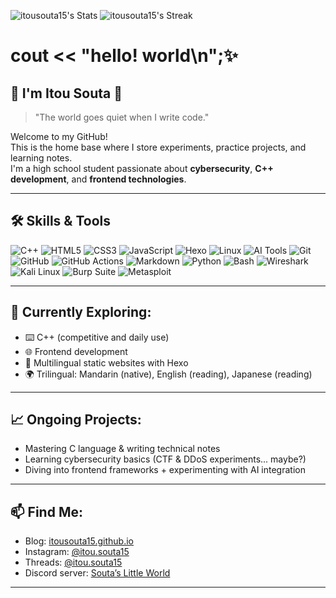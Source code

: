 <!-- GitHub README for Itou Souta (English version) -->

![itousouta15's Stats](https://github-readme-stats.vercel.app/api?username=itousouta15&theme=default&show_icons=true&hide_border=true&count_private=true)
![itousouta15's Streak](https://github-readme-streak-stats.herokuapp.com/?user=itousouta15&theme=default&hide_border=true)
# cout << "hello! world\n";✨
## 🌟 I'm Itou Souta 🌟
> "The world goes quiet when I write code."

Welcome to my GitHub!  
This is the home base where I store experiments, practice projects, and learning notes.  
I'm a high school student passionate about **cybersecurity**, **C++ development**, and **frontend technologies**.

---

## 🛠️ Skills & Tools

![C++](https://img.shields.io/badge/C++-00599C?style=flat&logo=c%2B%2B&logoColor=white)
![HTML5](https://img.shields.io/badge/HTML5-E34F26?style=flat&logo=html5&logoColor=white)
![CSS3](https://img.shields.io/badge/CSS3-1572B6?style=flat&logo=css3&logoColor=white)
![JavaScript](https://img.shields.io/badge/JavaScript-F7DF1E?style=flat&logo=javascript&logoColor=black)
![Hexo](https://img.shields.io/badge/Hexo-0E83CD?style=flat&logo=hexo&logoColor=white)
![Linux](https://img.shields.io/badge/Linux-FCC624?style=flat&logo=linux&logoColor=black)
![AI Tools](https://img.shields.io/badge/AI%20Tools-9146FF?style=flat&logo=openai&logoColor=white)
![Git](https://img.shields.io/badge/Git-F05032?style=flat&logo=git&logoColor=white)
![GitHub](https://img.shields.io/badge/GitHub-181717?style=flat&logo=github&logoColor=white)
![GitHub Actions](https://img.shields.io/badge/GitHub%20Actions-2088FF?style=flat&logo=githubactions&logoColor=white)
![Markdown](https://img.shields.io/badge/Markdown-000000?style=flat&logo=markdown&logoColor=white)
![Python](https://img.shields.io/badge/Python-3776AB?style=flat&logo=python&logoColor=white)
![Bash](https://img.shields.io/badge/Bash-4EAA25?style=flat&logo=gnubash&logoColor=white)
![Wireshark](https://img.shields.io/badge/Wireshark-1679A7?style=flat&logo=wireshark&logoColor=white)
![Kali Linux](https://img.shields.io/badge/Kali%20Linux-557C94?style=flat&logo=kalilinux&logoColor=white)
![Burp Suite](https://img.shields.io/badge/Burp%20Suite-FF7139?style=flat&logo=burpsuite&logoColor=white)
![Metasploit](https://img.shields.io/badge/Metasploit-1C3552?style=flat&logo=metasploit&logoColor=white)


---

## 🔧 Currently Exploring:
- ⌨️ C++ (competitive and daily use)
- 🌐 Frontend development
- 🚀 Multilingual static websites with Hexo
- 🌍 Trilingual: Mandarin (native), English (reading), Japanese (reading)

---

## 📈 Ongoing Projects:
- Mastering C language & writing technical notes  
- Learning cybersecurity basics (CTF & DDoS experiments... maybe?)  
- Diving into frontend frameworks + experimenting with AI integration  

---

## 📫 Find Me:
- Blog: [itousouta15.github.io](https://itousouta15.github.io)  
- Instagram: [@itou.souta15](https://www.instagram.com/itou.souta15?igsh=b2tuejdlNWRjczI5)  
- Threads: [@itou.souta15](https://www.threads.net/@itou.souta15)  
- Discord server: [Souta’s Little World](https://discord.gg/uAX6h9VmA4)

---